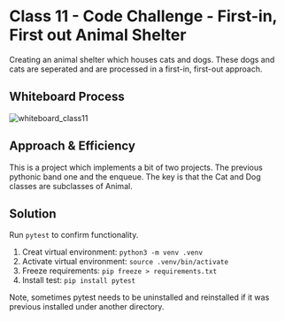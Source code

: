 # Class 11 - Code Challenge - First-in, First out Animal Shelter

Creating an animal shelter which houses cats and dogs. These dogs and cats are seperated and are processed in a first-in, first-out approach.

## Whiteboard Process

![whiteboard_class11](codechallenge12.jpg)

## Approach & Efficiency

This is a project which implements a bit of two projects. The previous pythonic band one and the enqueue. The key is that the Cat and Dog classes are subclasses of Animal.

## Solution

Run `pytest` to confirm functionality.

1. Creat virtual environment:  `python3 -m venv .venv`
2. Activate virtual environment: `source .venv/bin/activate`
3. Freeze requirements: `pip freeze > requirements.txt`
4. Install test: `pip install pytest`

Note, sometimes pytest needs to be uninstalled and reinstalled if it was previous installed under another directory.
